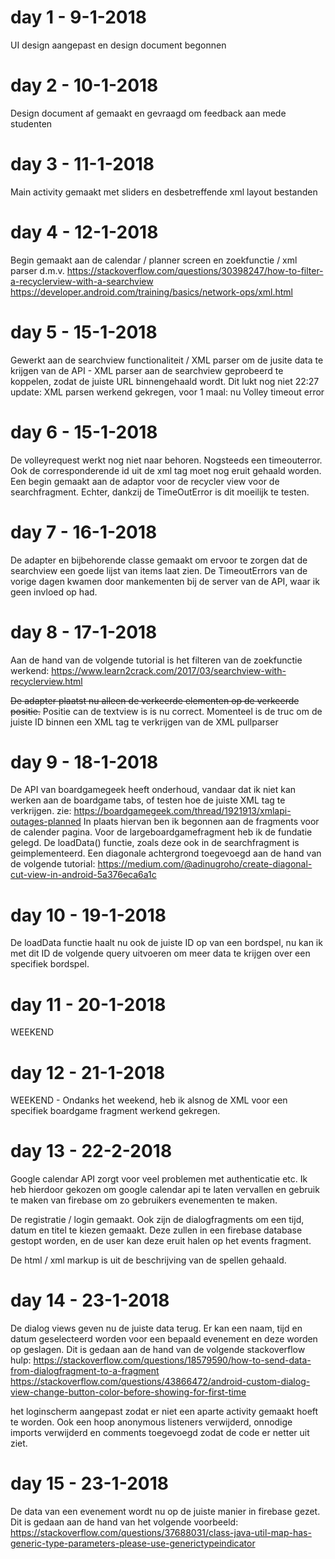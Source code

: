 # day 1 - 9-1-2018
UI design aangepast en design document begonnen

# day 2 - 10-1-2018
Design document af gemaakt en gevraagd om feedback aan mede studenten

# day 3 - 11-1-2018
Main activity gemaakt met sliders en desbetreffende xml layout bestanden

# day 4 - 12-1-2018
Begin gemaakt aan de calendar / planner screen en zoekfunctie / xml parser d.m.v. 
https://stackoverflow.com/questions/30398247/how-to-filter-a-recyclerview-with-a-searchview https://developer.android.com/training/basics/network-ops/xml.html

# day 5 - 15-1-2018
Gewerkt aan de searchview functionaliteit / XML parser om de jusite data te krijgen van de API - XML parser aan de searchview geprobeerd te koppelen, zodat de juiste URL binnengehaald wordt. Dit lukt nog niet 22:27 update: XML parsen werkend gekregen, voor 1 maal: nu Volley timeout error

# day 6 - 15-1-2018
De volleyrequest werkt nog niet naar behoren. Nogsteeds een timeouterror. Ook de corresponderende id uit de xml tag moet nog eruit gehaald worden.
Een begin gemaakt aan de adaptor voor de recycler view voor de searchfragment. Echter, dankzij de TimeOutError is dit moeilijk te testen.

# day 7 - 16-1-2018
De adapter en bijbehorende classe gemaakt om ervoor te zorgen dat de searchview een goede lijst van items laat zien. De TimeoutErrors van de vorige dagen kwamen door mankementen bij de server van de API, waar ik geen invloed op had. 

# day 8 - 17-1-2018
Aan de hand van de volgende tutorial is het filteren van de zoekfunctie werkend: 
https://www.learn2crack.com/2017/03/searchview-with-recyclerview.html

~~De adapter plaatst nu alleen de verkeerde elementen op de verkeerde positie.~~
Positie can de textview is is nu correct. Momenteel is de truc om de juiste ID binnen een XML tag te verkrijgen van de XML pullparser

# day 9 - 18-1-2018
De API van boardgamegeek heeft onderhoud, vandaar dat ik niet kan werken aan de boardgame tabs, of testen hoe de juiste XML tag te verkrijgen. 
zie: https://boardgamegeek.com/thread/1921913/xmlapi-outages-planned
In plaats hiervan ben ik begonnen aan de fragments voor de calender pagina. 
Voor de largeboardgamefragment heb ik de fundatie gelegd. De loadData() functie, zoals deze ook in de searchfragment is geimplementeerd.
Een diagonale achtergrond toegevoegd aan de hand van de volgende tutorial: 
https://medium.com/@adinugroho/create-diagonal-cut-view-in-android-5a376eca6a1c

# day 10 - 19-1-2018
De loadData functie haalt nu ook de juiste ID op van een bordspel, nu kan ik met dit ID de volgende query uitvoeren om meer data te krijgen over een specifiek bordspel. 

# day 11 - 20-1-2018
WEEKEND

# day 12 - 21-1-2018
WEEKEND - Ondanks het weekend, heb ik alsnog de XML voor een specifiek boardgame fragment werkend gekregen. 

# day 13 - 22-2-2018
Google calendar API zorgt voor veel problemen met authenticatie etc. Ik heb hierdoor gekozen om google calendar api te laten vervallen en gebruik te maken van firebase om zo gebruikers evenementen te maken.

De registratie / login gemaakt. Ook zijn de dialogfragments om een tijd, datum en titel te kiezen gemaakt. Deze zullen in een firebase database gestopt worden, en de user kan deze eruit halen op het events fragment.

De html / xml markup is uit de beschrijving van de spellen gehaald. 

# day 14 - 23-1-2018
De dialog views geven nu de juiste data terug. Er kan een naam, tijd en datum geselecteerd worden voor een bepaald evenement en deze worden op geslagen. 
Dit is gedaan aan de hand van de volgende stackoverflow hulp: 
https://stackoverflow.com/questions/18579590/how-to-send-data-from-dialogfragment-to-a-fragment
https://stackoverflow.com/questions/43866472/android-custom-dialog-view-change-button-color-before-showing-for-first-time

het loginscherm aangepast zodat er niet een aparte activity gemaakt hoeft te worden. 
Ook een hoop anonymous listeners verwijderd, onnodige imports verwijderd en comments toegevoegd zodat de code er netter uit ziet. 

# day 15 - 23-1-2018
De data van een evenement wordt nu op de juiste manier in firebase gezet. Dit is gedaan aan de hand van het volgende voorbeeld: 
https://stackoverflow.com/questions/37688031/class-java-util-map-has-generic-type-parameters-please-use-generictypeindicator
